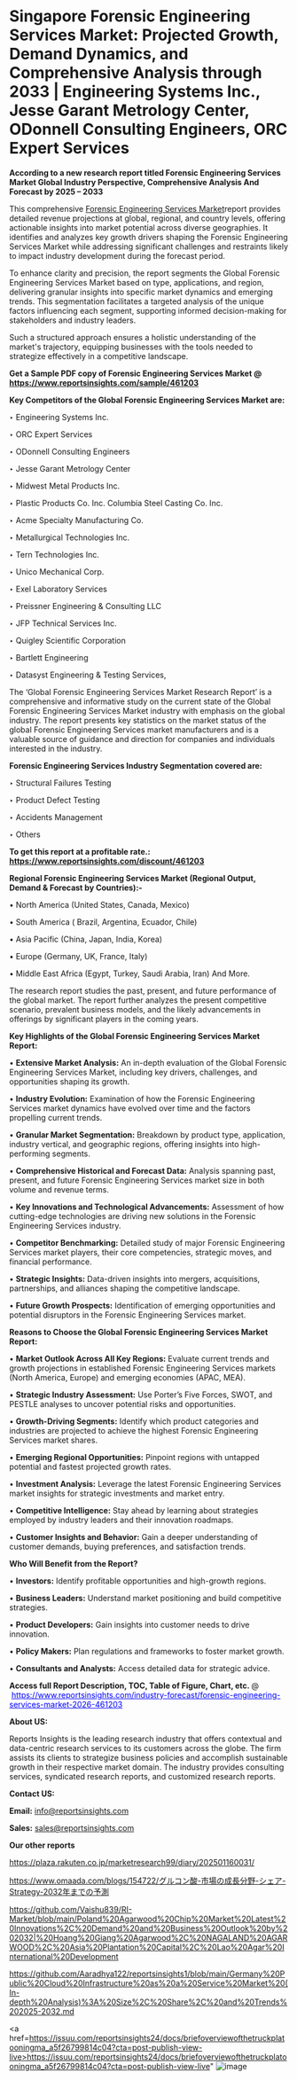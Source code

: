 # Singapore Forensic Engineering Services Market: Projected Growth, Demand Dynamics, and Comprehensive Analysis through 2033 | Engineering Systems Inc., Jesse Garant Metrology Center, ODonnell Consulting Engineers, ORC Expert Services

<strong>According to a new research report titled Forensic Engineering Services Market Global Industry Perspective, Comprehensive Analysis And Forecast by 2025 – 2033</strong>

This comprehensive <a href=https://www.reportsinsights.com/sample/461203>Forensic Engineering Services Market</a>report provides detailed revenue projections at global, regional, and country levels, offering actionable insights into market potential across diverse geographies. It identifies and analyzes key growth drivers shaping the Forensic Engineering Services Market while addressing significant challenges and restraints likely to impact industry development during the forecast period.

To enhance clarity and precision, the report segments the Global Forensic Engineering Services Market based on type, applications, and region, delivering granular insights into specific market dynamics and emerging trends. This segmentation facilitates a targeted analysis of the unique factors influencing each segment, supporting informed decision-making for stakeholders and industry leaders.

Such a structured approach ensures a holistic understanding of the market's trajectory, equipping businesses with the tools needed to strategize effectively in a competitive landscape.

<strong>Get a Sample PDF copy of Forensic Engineering Services Market </strong><strong>@<a href=https://www.reportsinsights.com/sample/461203 style=color:#0000ff;> https://www.reportsinsights.com/sample/461203</a></strong></font>

<strong>Key Competitors of the Global Forensic Engineering Services Market are:</strong>

‣ Engineering Systems Inc.

‣ ORC Expert Services

‣ ODonnell Consulting Engineers

‣ Jesse Garant Metrology Center

‣ Midwest Metal Products Inc.

‣ Plastic Products Co. Inc. Columbia Steel Casting Co. Inc.

‣ Acme Specialty Manufacturing Co.

‣ Metallurgical Technologies Inc.

‣ Tern Technologies Inc.

‣ Unico Mechanical Corp.

‣ Exel Laboratory Services

‣ Preissner Engineering & Consulting LLC

‣ JFP Technical Services Inc.

‣ Quigley Scientific Corporation

‣ Bartlett Engineering

‣ Datasyst Engineering & Testing Services,

The ‘Global Forensic Engineering Services Market Research Report’ is a comprehensive and informative study on the current state of the Global Forensic Engineering Services Market industry with emphasis on the global industry. The report presents key statistics on the market status of the global Forensic Engineering Services market manufacturers and is a valuable source of guidance and direction for companies and individuals interested in the industry.

<strong>Forensic Engineering Services Industry Segmentation covered are:</strong>

‣ Structural Failures Testing

‣ Product Defect Testing

‣ Accidents Management

‣ Others

<strong>To get this report at a profitable rate.: <a href=https://www.reportsinsights.com/discount/461203 style=color:#0000ff;>https://www.reportsinsights.com/discount/461203</a></strong></font>

<strong>Regional Forensic Engineering Services Market (Regional Output, Demand &amp; Forecast by Countries):-</strong>

• North America (United States, Canada, Mexico)

• South America ( Brazil, Argentina, Ecuador, Chile)

• Asia Pacific (China, Japan, India, Korea)

• Europe (Germany, UK, France, Italy)

• Middle East Africa (Egypt, Turkey, Saudi Arabia, Iran) And More.

The research report studies the past, present, and future performance of the global market. The report further analyzes the present competitive scenario, prevalent business models, and the likely advancements in offerings by significant players in the coming years.

<strong>Key Highlights of the Global Forensic Engineering Services Market Report:</strong>

• <strong>Extensive Market Analysis:</strong> An in-depth evaluation of the Global Forensic Engineering Services Market, including key drivers, challenges, and opportunities shaping its growth.

• <strong>Industry Evolution:</strong> Examination of how the Forensic Engineering Services market dynamics have evolved over time and the factors propelling current trends.

• <strong>Granular Market Segmentation:</strong> Breakdown by product type, application, industry vertical, and geographic regions, offering insights into high-performing segments.

• <strong>Comprehensive Historical and Forecast Data:</strong> Analysis spanning past, present, and future Forensic Engineering Services market size in both volume and revenue terms.

• <strong>Key Innovations and Technological Advancements:</strong> Assessment of how cutting-edge technologies are driving new solutions in the Forensic Engineering Services industry.

• <strong>Competitor Benchmarking:</strong> Detailed study of major Forensic Engineering Services market players, their core competencies, strategic moves, and financial performance.

• <strong>Strategic Insights:</strong> Data-driven insights into mergers, acquisitions, partnerships, and alliances shaping the competitive landscape.

• <strong>Future Growth Prospects:</strong> Identification of emerging opportunities and potential disruptors in the Forensic Engineering Services market.

<strong>Reasons to Choose the Global Forensic Engineering Services Market Report:</strong>

• <strong>Market Outlook Across All Key Regions:</strong> Evaluate current trends and growth projections in established Forensic Engineering Services markets (North America, Europe) and emerging economies (APAC, MEA).

• <strong>Strategic Industry Assessment:</strong> Use Porter’s Five Forces, SWOT, and PESTLE analyses to uncover potential risks and opportunities.

• <strong>Growth-Driving Segments:</strong> Identify which product categories and industries are projected to achieve the highest Forensic Engineering Services market shares.

• <strong>Emerging Regional Opportunities:</strong> Pinpoint regions with untapped potential and fastest projected growth rates.

• <strong>Investment Analysis:</strong> Leverage the latest Forensic Engineering Services market insights for strategic investments and market entry.

• <strong>Competitive Intelligence:</strong> Stay ahead by learning about strategies employed by industry leaders and their innovation roadmaps.

• <strong>Customer Insights and Behavior:</strong> Gain a deeper understanding of customer demands, buying preferences, and satisfaction trends.

<strong>Who Will Benefit from the Report?</strong>

• <strong>Investors:</strong> Identify profitable opportunities and high-growth regions.

• <strong>Business Leaders:</strong> Understand market positioning and build competitive strategies.

• <strong>Product Developers:</strong> Gain insights into customer needs to drive innovation.

• <strong>Policy Makers:</strong> Plan regulations and frameworks to foster market growth.

• <strong>Consultants and Analysts:</strong> Access detailed data for strategic advice.
</ul>
<strong>Access full Report Description, TOC, Table of Figure, Chart, etc. </strong>@  <a href=https://www.reportsinsights.com/industry-forecast/forensic-engineering-services-market-2026-461203 style=color:#0000ff;>https://www.reportsinsights.com/industry-forecast/forensic-engineering-services-market-2026-461203</a></font>

<strong><strong>About US</strong>:</strong>

Reports Insights is the leading research industry that offers contextual and data-centric research services to its customers across the globe. The firm assists its clients to strategize business policies and accomplish sustainable growth in their respective market domain. The industry provides consulting services, syndicated research reports, and customized research reports.

<strong>Contact US:</strong>

<p class=""""><b>Email:</b> <a href=mailto:info@reportsinsights.com>info@reportsinsights.com</a></p>
<p class=""""><b>Sales:</b> <a href=mailto:sales@reportsinsights.com>sales@reportsinsights.com</a></p>

<strong>Our other reports</strong>

<a href=https://plaza.rakuten.co.jp/marketresearch99/diary/202501160031/>https://plaza.rakuten.co.jp/marketresearch99/diary/202501160031/</a>

<a href=https://www.omaada.com/blogs/154722/グルコン酸-市場の成長分野-シェア-Strategy-2032年までの予測>https://www.omaada.com/blogs/154722/グルコン酸-市場の成長分野-シェア-Strategy-2032年までの予測</a>

<a href=https://github.com/Vaishu839/RI-Market/blob/main/Poland%20Agarwood%20Chip%20Market%20Latest%20Innovations%2C%20Demand%20and%20Business%20Outlook%20by%202032|%20Hoang%20Giang%20Agarwood%2C%20NAGALAND%20AGARWOOD%2C%20Asia%20Plantation%20Capital%2C%20Lao%20Agar%20International%20Development>https://github.com/Vaishu839/RI-Market/blob/main/Poland%20Agarwood%20Chip%20Market%20Latest%20Innovations%2C%20Demand%20and%20Business%20Outlook%20by%202032|%20Hoang%20Giang%20Agarwood%2C%20NAGALAND%20AGARWOOD%2C%20Asia%20Plantation%20Capital%2C%20Lao%20Agar%20International%20Development</a>

<a href=https://github.com/Aaradhya122/reportsinsights1/blob/main/Germany%20Public%20Cloud%20Infrastructure%20as%20a%20Service%20Market%20(In-depth%20Analysis)%3A%20Size%2C%20Share%2C%20and%20Trends%202025-2032.md>https://github.com/Aaradhya122/reportsinsights1/blob/main/Germany%20Public%20Cloud%20Infrastructure%20as%20a%20Service%20Market%20(In-depth%20Analysis)%3A%20Size%2C%20Share%2C%20and%20Trends%202025-2032.md</a>

<a href=https://issuu.com/reportsinsights24/docs/briefoverviewofthetruckplatooningma_a5f26799814c04?cta=post-publish-view-live>https://issuu.com/reportsinsights24/docs/briefoverviewofthetruckplatooningma_a5f26799814c04?cta=post-publish-view-live</a>"
![image](https://github.com/user-attachments/assets/c0625191-ed02-4fce-9180-d229e5e034b4)
